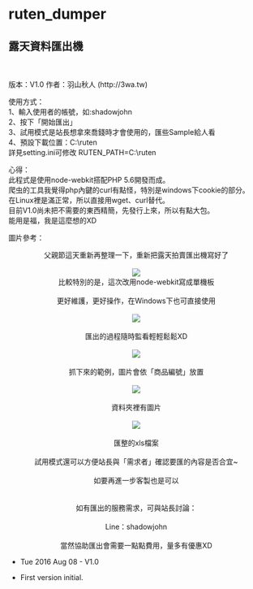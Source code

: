 # ruten_dumper
<h2>露天資料匯出機</h2>
<br>
<br>
版本：V1.0
作者：羽山秋人 (http://3wa.tw)

使用方式：<br>
1、輸入使用者的帳號，如:shadowjohn<br>
2、按下「開始匯出」<br>
3、試用模式是站長想拿來喬錢時才會使用的，匯些Sample給人看<br>
4、預設下載位置：C:\ruten<br>
   詳見setting.ini可修改
   RUTEN_PATH=C:\ruten

心得：<br>
    此程式是使用node-webkit搭配PHP 5.6開發而成。<br>
爬虫的工具我覺得php內鍵的curl有點怪，特別是windows下cookie的部分。<br>
在Linux裡是滿正常，所以直接用wget、curl替代。<br>
目前V1.0尚未把不需要的東西精簡，先發行上來，所以有點大包。<br>
能用是福，我是這麼想的XD<br>

圖片參考：<br>
<center>
父親節這天重新再整理一下，重新把露天拍賣匯出機寫好了<br>
<br>
<img src="http://3wa.tw/photo/small.php?w_size=850&compassion=95&file_name=users/shadow/20160808_234409_0.png&noshow=1">
<br>
比較特別的是，這次改用node-webkit寫成單機板<br>
<br>
更好維護，更好操作，在Windows下也可直接使用<br>
<br>
<img src="http://3wa.tw/photo/small.php?w_size=850&compassion=95&file_name=users/shadow/20160809_084715_0.png&noshow=1"><br>
<br>
匯出的過程隨時監看輕輕鬆鬆XD<br>
<br>
<img src="http://3wa.tw/photo/small.php?w_size=850&compassion=95&file_name=users/shadow/20160808_234409_1.png&noshow=1"><br>
<br>
抓下來的範例，圖片會依「商品編號」放置<br>
<br>
<img src="http://3wa.tw/photo/small.php?w_size=850&compassion=95&file_name=users/shadow/20160808_234409_2.png&noshow=1"><br>
<br>
資料夾裡有圖片<br>
<br>
<img src="http://3wa.tw/photo/small.php?w_size=850&compassion=95&file_name=users/shadow/20160808_235906_0.png&noshow=1"><br>
<br>
匯整的xls檔案<br>
<br>
試用模式還可以方便站長與「需求者」確認要匯的內容是否合宜~<br>
<br>
如要再進一步客製也是可以<br>
<br>
<br>
如有匯出的服務需求，可與站長討論：<br>
<br>
Line：shadowjohn<br>
<br>
當然協助匯出會需要一點點費用，量多有優惠XD<br>
</center>

* Tue 2016 Aug 08 <FeatherMountain> - V1.0<br>
- First version initial.<br>                  
